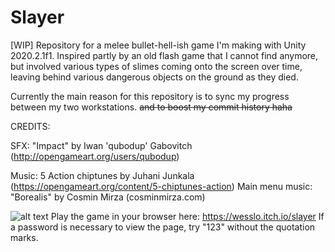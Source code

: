 # Slayer
[WIP] Repository for a melee bullet-hell-ish game I'm making with Unity 2020.2.1f1. Inspired partly by an old flash game that I cannot find anymore, but involved various types of slimes coming onto the screen over time, leaving behind various dangerous objects on the ground as they died. 

Currently the main reason for this repository is to sync my progress between my two workstations. ~~and to boost my commit history haha~~

CREDITS:

SFX: "Impact" by Iwan 'qubodup' Gabovitch (http://opengameart.org/users/qubodup)

Music:            5 Action chiptunes by Juhani Junkala (https://opengameart.org/content/5-chiptunes-action)
Main menu music:  "Borealis" by Cosmin Mirza (cosminmirza.com)

![alt text](https://i.imgur.com/AelCzXk.png)
Play the game in your browser here: https://wesslo.itch.io/slayer If a password is necessary to view the page, try "123" without the quotation marks. 
